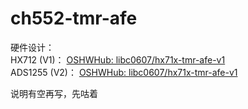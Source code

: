 # ch552-tmr-afe
硬件设计：  
HX712 (V1)： [OSHWHub: libc0607/hx71x-tmr-afe-v1](https://oshwhub.com/libc0607/hx71x-tmr-afe-v1)   
ADS1255 (V2)： [OSHWHub: libc0607/hx71x-tmr-afe-v1](https://oshwhub.com/libc0607/ch552-ads1255-simple-afe-v1) 

说明有空再写，先咕着  

